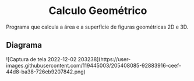 <h1 align="center">Calculo Geométrico</h1>
Programa que calcula a área e a superfície de figuras geométricas 2D e 3D.

<h2>Diagrama</h2>
![Captura de tela 2022-12-02 203238](https://user-images.githubusercontent.com/119445003/205408085-92883916-ceef-44d8-ba38-726eb9207842.png)

